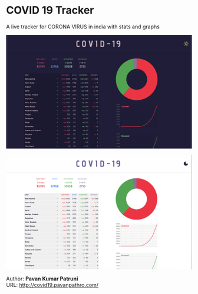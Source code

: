 # COVID 19 Tracker

A live tracker for CORONA VIRUS in india with stats and graphs

![DARK MODE](https://github.com/PavanKumarPatruni/covid-19/blob/master/Screenshot%202020-05-16%20at%201.54.46%20AM.png?raw=true)

![LIGHT MODE](https://github.com/PavanKumarPatruni/covid-19/blob/master/Screenshot%202020-05-16%20at%201.59.49%20AM.png?raw=true)

Author: <b>Pavan Kumar Patruni</b><br>
URL: http://covid19.pavanpathro.com/
